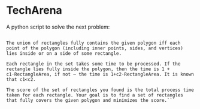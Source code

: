 # TechArena
A python script to solve the next problem:



```You are given a polygon with n vertices (without self-intersection) on a plane. You need to find a set of rectangles such that their union fully contains the given polygon. Sides of the rectangles must be parallel to the axis. Rectangles can intersect.

The union of rectangles fully contains the given polygon iff each point of the polygon (including inner points, sides, and vertices) lies inside or on a side of some rectangle.

Each rectangle in the set takes some time to be processed. If the rectangle lies fully inside the polygon, then the time is 1 + c1⋅RectangleArea, if not — the time is 1+c2⋅RectangleArea. It is known that c1<c2.

The score of the set of rectangles you found is the total process time taken for each rectangle. Your goal is to find a set of rectangles that fully covers the given polygon and minimizes the score.```
